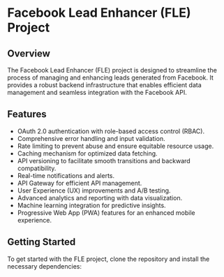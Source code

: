 # Facebook Lead Enhancer (FLE) Project

## Overview
The Facebook Lead Enhancer (FLE) project is designed to streamline the process of managing and enhancing leads generated from Facebook. It provides a robust backend infrastructure that enables efficient data management and seamless integration with the Facebook API.

## Features
- OAuth 2.0 authentication with role-based access control (RBAC).
- Comprehensive error handling and input validation.
- Rate limiting to prevent abuse and ensure equitable resource usage.
- Caching mechanism for optimized data fetching.
- API versioning to facilitate smooth transitions and backward compatibility.
- Real-time notifications and alerts.
- API Gateway for efficient API management.
- User Experience (UX) improvements and A/B testing.
- Advanced analytics and reporting with data visualization.
- Machine learning integration for predictive insights.
- Progressive Web App (PWA) features for an enhanced mobile experience.

## Getting Started
To get started with the FLE project, clone the repository and install the necessary dependencies:
